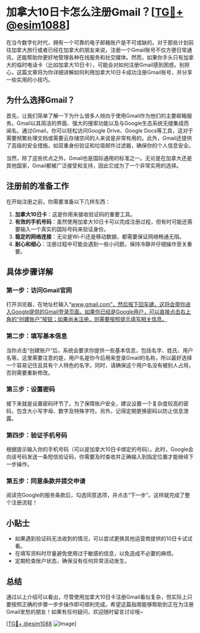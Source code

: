# 加拿大10日卡怎么注册Gmail？[[TG💪+ @esim1088](https://t.me/s/esim1088)]

在当今数字化时代，拥有一个可靠的电子邮箱账户是不可或缺的。对于那些计划前往加拿大旅行或者已经在加拿大的朋友来说，注册一个Gmail账号不仅方便日常通讯，还能帮助你更好地管理各种在线服务和社交媒体。然而，如果你手头只有加拿大的临时电话卡（比如加拿大10日卡），可能会对如何注册Gmail感到困惑。别担心，这篇文章将为你详细讲解如何利用加拿大10日卡成功注册Gmail账号，并分享一些实用的小技巧。

## 为什么选择Gmail？

首先，让我们简单了解一下为什么很多人倾向于使用Gmail作为他们的主要邮箱服务。Gmail以其简洁的界面、强大的搜索功能以及与Google生态系统无缝集成而闻名。通过Gmail，你可以轻松访问Google Drive、Google Docs等工具，这对于需要频繁处理文档或需要云存储空间的人来说是非常有用的。此外，Gmail还提供了高级的安全措施，如双重身份验证和垃圾邮件过滤器，确保你的个人信息安全。

当然，除了这些优点之外，Gmail也是国际通用的标准之一。无论是在加拿大还是其他国家，Gmail都被广泛接受和支持，因此它成为了一个非常实用的选择。

## 注册前的准备工作

在开始注册之前，你需要准备以下几样东西：

1. **加拿大10日卡**：这是你用来接收验证码的重要工具。
2. **有效的手机号码**：虽然使用加拿大10日卡可以完成注册过程，但有时可能还需要输入一个真实的国际号码来验证身份。
3. **稳定的网络连接**：无论是Wi-Fi还是移动数据，都需要保证网络畅通无阻。
4. **耐心和细心**：注册过程中可能会遇到一些小问题，保持冷静并仔细操作至关重要。

## 具体步骤详解

### 第一步：访问Gmail官网

打开浏览器，在地址栏输入“www.gmail.com”，然后按下回车键。这将会带你进入Google提供的Gmail登录页面。如果你已经是Google用户，可以直接点击右上角的“创建账户”按钮；如果尚未注册，则需要按照提示填写相关信息。

### 第二步：填写基本信息

当你点击“创建账户”后，系统会要求你提供一些基本信息，包括名字、姓氏、用户名等。这里需要注意的是，用户名是你今后用来登录Gmail的名称，所以最好选择一个容易记住且具有个人特色的名字。同时，请确保这个用户名没有被别人占用，否则需要重新修改。

### 第三步：设置密码

接下来就是设置密码环节了。为了保障账户安全，建议设置一个复杂度较高的密码，包含大小写字母、数字及特殊字符。另外，记得定期更换密码以防止信息泄露。

### 第四步：验证手机号码

根据提示输入你的手机号码（可以是加拿大10日卡绑定的号码）。此时，Google会向该号码发送一条短信验证码，你需要及时查收并正确输入到指定位置才能继续下一步操作。

### 第五步：同意条款并提交申请

阅读完Google的服务条款后，勾选同意选项，并点击“下一步”。这样就完成了整个注册流程！

## 小贴士

- 如果遇到验证码无法收到的情况，可以尝试更换其他运营商提供的10日卡试试看。
- 在填写资料时尽量避免使用过于敏感的信息，以免造成不必要的麻烦。
- 定期检查账户状态，确保没有任何异常活动发生。

## 总结

通过以上介绍可以看出，尽管使用加拿大10日卡注册Gmail看似复杂，但实际上只要按照正确的步骤一步步操作即可顺利完成。希望这篇指南能够帮助到正在为注册Gmail发愁的朋友！如果有任何疑问，欢迎随时留言讨论哦~

[[TG💪+ @esim1088](https://t.me/s/esim1088) ![Image](https://i.postimg.cc/4NQfJmqS/Snipaste-2025-05-13-00-14-12.png)]